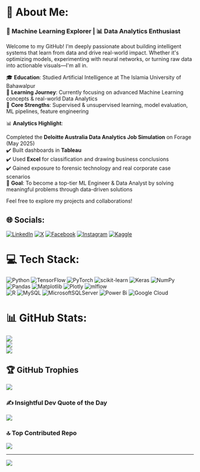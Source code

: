 # 💫 About Me:
### 🤖 Machine Learning Explorer | 📊 Data Analytics Enthusiast
Welcome to my GitHub! I'm deeply passionate about building intelligent systems that learn from data and drive real-world impact. Whether it's optimizing models, experimenting with neural networks, or turning raw data into actionable visuals—I'm all in.

🎓 **Education**: Studied Artificial Intelligence at The Islamia University of Bahawalpur  
📘 **Learning Journey**: Currently focusing on advanced Machine Learning concepts & real-world Data Analytics  
🧠 **Core Strengths**: Supervised & unsupervised learning, model evaluation, ML pipelines, feature engineering  

📊 **Analytics Highlight**:  

Completed the **Deloitte Australia Data Analytics Job Simulation** on Forage (May 2025)  
✔️ Built dashboards in **Tableau**  
✔️ Used **Excel** for classification and drawing business conclusions  
✔️ Gained exposure to forensic technology and real corporate case scenarios  
🚀 **Goal**: To become a top-tier ML Engineer & Data Analyst by solving meaningful problems through data-driven solutions  

Feel free to explore my projects and collaborations!

## 🌐 Socials:
[![LinkedIn](https://img.shields.io/badge/LinkedIn-%230077B5.svg?logo=linkedin&logoColor=white)](https://linkedin.com/in/jabran-adeel) 
[![X](https://img.shields.io/badge/X-black.svg?logo=X&logoColor=white)](https://x.com/jabran_adeel) 
[![Facebook](https://img.shields.io/badge/Facebook-%231877F2.svg?logo=Facebook&logoColor=white)](https://facebook.com/jabranadeel1) 
[![Instagram](https://img.shields.io/badge/Instagram-%23E4405F.svg?logo=Instagram&logoColor=white)](https://instagram.com/jabran_adeel)
[![Kaggle](https://img.shields.io/badge/Kaggle-20BEFF?style=for-the-badge&logo=kaggle&logoColor=white)](https://www.kaggle.com/jabranadeel)

# 💻 Tech Stack:
![Python](https://img.shields.io/badge/python-3670A0?style=for-the-badge&logo=python&logoColor=ffdd54) 
![TensorFlow](https://img.shields.io/badge/TensorFlow-%23FF6F00.svg?style=for-the-badge&logo=TensorFlow&logoColor=white) 
![PyTorch](https://img.shields.io/badge/PyTorch-%23EE4C2C.svg?style=for-the-badge&logo=PyTorch&logoColor=white) 
![scikit-learn](https://img.shields.io/badge/scikit--learn-%23F7931E.svg?style=for-the-badge&logo=scikit-learn&logoColor=white) 
![Keras](https://img.shields.io/badge/Keras-%23D00000.svg?style=for-the-badge&logo=Keras&logoColor=white) 
![NumPy](https://img.shields.io/badge/numpy-%23013243.svg?style=for-the-badge&logo=numpy&logoColor=white) 
![Pandas](https://img.shields.io/badge/pandas-%23150458.svg?style=for-the-badge&logo=pandas&logoColor=white) 
![Matplotlib](https://img.shields.io/badge/Matplotlib-%23ffffff.svg?style=for-the-badge&logo=Matplotlib&logoColor=black) 
![Plotly](https://img.shields.io/badge/Plotly-%233F4F75.svg?style=for-the-badge&logo=plotly&logoColor=white) 
![mlflow](https://img.shields.io/badge/mlflow-%23d9ead3.svg?style=for-the-badge&logo=numpy&logoColor=blue)  
![R](https://img.shields.io/badge/r-%23276DC3.svg?style=for-the-badge&logo=r&logoColor=white) 
![MySQL](https://img.shields.io/badge/mysql-4479A1.svg?style=for-the-badge&logo=mysql&logoColor=white) 
![MicrosoftSQLServer](https://img.shields.io/badge/Microsoft%20SQL%20Server-CC2927?style=for-the-badge&logo=microsoft%20sql%20server&logoColor=white) 
![Power Bi](https://img.shields.io/badge/power_bi-F2C811?style=for-the-badge&logo=powerbi&logoColor=black) 
![Google Cloud](https://img.shields.io/badge/GoogleCloud-%234285F4.svg?style=for-the-badge&logo=google-cloud&logoColor=white) 

# 📊 GitHub Stats:
![](https://github-readme-stats.vercel.app/api?username=jabran-adeel&theme=dark&hide_border=false&include_all_commits=false&count_private=false)<br/>
![](https://github-readme-streak-stats.herokuapp.com/?user=jabran-adeel&theme=dark&hide_border=false)<br/>
![](https://github-readme-stats.vercel.app/api/top-langs/?username=jabran-adeel&theme=dark&hide_border=false&include_all_commits=false&count_private=false&layout=compact)

## 🏆 GitHub Trophies
![](https://github-profile-trophy.vercel.app/?username=jabran-adeel&theme=radical&no-frame=false&no-bg=true&margin-w=4)

### ✍️ Insightful Dev Quote of the Day
![](https://quotes-github-readme.vercel.app/api?type=horizontal&theme=radical)

### 🔝 Top Contributed Repo
![](https://github-contributor-stats.vercel.app/api?username=jabran-adeel&limit=5&theme=dark&combine_all_yearly_contributions=true)

---
[![](https://visitcount.itsvg.in/api?id=jabran-adeel&icon=0&color=0)](https://visitcount.itsvg.in)
